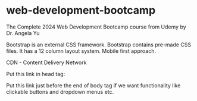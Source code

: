 # web-development-bootcamp
The Complete 2024 Web Development Bootcamp course from Udemy by Dr. Angela Yu

Bootstrap is an external CSS framework.
Bootstrap contains pre-made CSS files.
It has a 12 column layout system.
Mobile first approach.

CDN - Content Delivery Network

Put this link in head tag:
<link href="https://cdn.jsdelivr.net/npm/bootstrap@5.3.3/dist/css/bootstrap.min.css" rel="stylesheet" integrity="sha384-QWTKZyjpPEjISv5WaRU9OFeRpok6YctnYmDr5pNlyT2bRjXh0JMhjY6hW+ALEwIH" crossorigin="anonymous">

Put this link just before the end of body tag if we want functionality like clickable buttons and dropdown menus etc.
<script src="https://cdn.jsdelivr.net/npm/bootstrap@5.3.3/dist/js/bootstrap.bundle.min.js" integrity="sha384-YvpcrYf0tY3lHB60NNkmXc5s9fDVZLESaAA55NDzOxhy9GkcIdslK1eN7N6jIeHz" crossorigin="anonymous"></script>